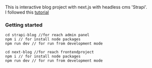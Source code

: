 This is interactive blog project with next.js with headless cms 'Strapi'.  
I followed this [tutorial](https://www.youtube.com/watch?v=g5UiXp4AbeE&t=3459s)

### Getting started

```
cd strapi-blog //for reach admin panel
npm i // for install node packages
npm run dev // for run from development mode
```



```
cd next-blog //for reach frontendproject
npm i // for install node packages
npm run dev // for run from development mode
```

